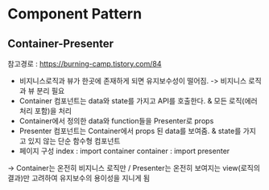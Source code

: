# Component Pattern

## Container-Presenter
참고경로 : https://burning-camp.tistory.com/84

* 비지니스로직과 뷰가 한곳에 존재하게 되면 유지보수성이 떨어짐. -> 비지니스 로직과 뷰 분리 필요
* Container 컴포넌트는 data와 state를 가지고 API를 호출한다. & 모든 로직(에러 처리 포함)을 처리
* Container에서 정의한 data와 function들을 Presenter로 props
* Presenter 컴포넌트는 Container에서 props 된 data를 보여줌. & state를 가지고 있지 않는 단순 함수형 컴포넌트
* 페이지 구성
index : import container
container : import presenter

-> Container는 온전히 비지니스 로직만 / Presenter는 온전히 보여지는 view(로직의 결과)만 고려하여 유지보수의 용이성을 지니게 됨



